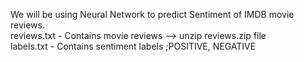 We will be using Neural Network to predict Sentiment of IMDB movie reviews. <br>
reviews.txt - Contains movie reviews --> unzip reviews.zip file <br>
labels.txt - Contains sentiment labels ;POSITIVE, NEGATIVE
